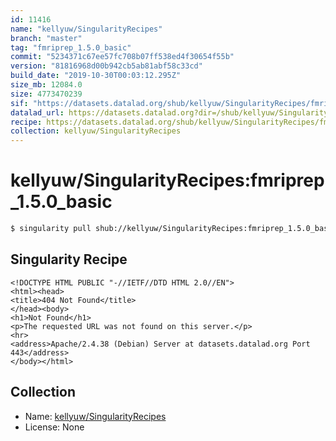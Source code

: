 ```yaml
---
id: 11416
name: "kellyuw/SingularityRecipes"
branch: "master"
tag: "fmriprep_1.5.0_basic"
commit: "5234371c67ee57fc708b07ff538ed4f30654f55b"
version: "81816968d00b942cb5ab81abf58c33cd"
build_date: "2019-10-30T00:03:12.295Z"
size_mb: 12084.0
size: 4773470239
sif: "https://datasets.datalad.org/shub/kellyuw/SingularityRecipes/fmriprep_1.5.0_basic/2019-10-30-5234371c-81816968/81816968d00b942cb5ab81abf58c33cd.sif"
datalad_url: https://datasets.datalad.org?dir=/shub/kellyuw/SingularityRecipes/fmriprep_1.5.0_basic/2019-10-30-5234371c-81816968/
recipe: https://datasets.datalad.org/shub/kellyuw/SingularityRecipes/fmriprep_1.5.0_basic/2019-10-30-5234371c-81816968/Singularity
collection: kellyuw/SingularityRecipes
---
```


# kellyuw/SingularityRecipes:fmriprep_1.5.0_basic

```bash
$ singularity pull shub://kellyuw/SingularityRecipes:fmriprep_1.5.0_basic
```

## Singularity Recipe

```singularity
<!DOCTYPE HTML PUBLIC "-//IETF//DTD HTML 2.0//EN">
<html><head>
<title>404 Not Found</title>
</head><body>
<h1>Not Found</h1>
<p>The requested URL was not found on this server.</p>
<hr>
<address>Apache/2.4.38 (Debian) Server at datasets.datalad.org Port 443</address>
</body></html>
```

## Collection

 - Name: [kellyuw/SingularityRecipes](https://github.com/kellyuw/SingularityRecipes)
 - License: None

